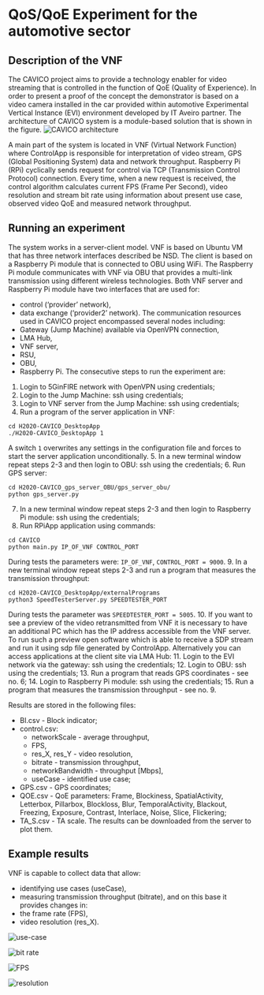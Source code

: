 <!-- TITLE: CAVICO -->
<!-- SUBTITLE:  QoS/QoE Experiment for the automotive sector -->

# QoS/QoE Experiment for the automotive sector

## Description of the VNF
The CAVICO project aims to provide a technology enabler for video streaming that is controlled in the function of QoE (Quality of Experience). In order to present a proof of the concept the demonstrator is based on a video camera installed in the car provided within automotive Experimental Vertical Instance (EVI) environment  developed by IT Aveiro partner.
The architecture of CAVICO system is a module-based solution that is shown in the figure.
![CAVICO architecture](/uploads/cavico/architecture.png "CAVICO architecture")

A main part of the system is located in VNF (Virtual Network Function) where ControlApp is responsible for interpretation of video stream, GPS (Global Positioning System) data and network throughput. Raspberry Pi (RPi) cyclically sends request for control via TCP (Transmission Control Protocol) connection. Every time, when a new request is received, the control algorithm calculates current FPS (Frame Per Second), video resolution and stream bit rate using information about present use case, observed video QoE and measured network throughput.

## Running an experiment
The system works in a server-client model. VNF is based on Ubuntu VM that has three network interfaces described be NSD. The client is based on a Raspberry Pi module that is connected to OBU using WiFi. The Raspberry Pi module communicates with VNF via OBU that provides a multi-link transmission using different wireless technologies. Both VNF server and Raspberry Pi module have two interfaces that are used for:
* control (‘provider’ network),
* data exchange (‘provider2’ network).
The communication resources used in CAVICO project encompassed several nodes including:
* Gateway (Jump Machine) available via OpenVPN connection,
* LMA Hub,
* VNF server,
* RSU,
* OBU,
* Raspberry Pi.
The consecutive steps to run the experiment are:
1.	Login to 5GinFIRE network with OpenVPN using credentials;
2.	Login to the Jump Machine: ssh using credentials;
3.	Login to VNF server from the Jump Machine: ssh using credentials;
4.	Run a program of the server application in VNF:
```text
cd H2020-CAVICO_DesktopApp
./H2020-CAVICO_DesktopApp 1
```

A switch `1` overwrites any settings in the configuration file and forces to start the server application unconditionally.
5.	In a new terminal window repeat steps 2-3 and then login to OBU: ssh using the credentials;
6.	Run GPS server:
```text
cd H2020-CAVICO_gps_server_OBU/gps_server_obu/
python gps_server.py
```

7.	In a new terminal window repeat steps 2-3 and then login to Raspberry Pi module: ssh using the credentials;
8.	Run RPiApp application using commands:
```text
cd CAVICO
python main.py IP_OF_VNF CONTROL_PORT
```

During tests the parameters were: `IP_OF_VNF`, `CONTROL_PORT = 9000`.
9.	In a new terminal window repeat steps 2-3 and run a program that measures the transmission throughput:
```text
cd H2020-CAVICO_DesktopApp/externalPrograms
python3 SpeedTesterServer.py SPEEDTESTER_PORT
```

During tests the parameter was `SPEEDTESTER_PORT = 5005`.
10.	If you want to see a preview of the video retransmitted from VNF it is necessary to have an additional PC which has the IP address accessible from the VNF server. To run such a preview open software which is able to receive a SDP stream and run it using sdp file generated by ControlApp.
Alternatively you can access applications at the client site via LMA Hub:
11.	Login to the EVI network via the gateway: ssh using the credentials;
12.	Login to OBU: ssh using the credentials;
13.	Run a program that reads GPS coordinates - see no. 6;
14.	Login to Raspberry Pi module: ssh using the credentials;
15.	Run a program that measures the transmission throughput - see no. 9.

Results are stored in the following files:
* BI.csv - Block indicator;
* control.csv:
	* networkScale - average throughput,
	* FPS,
	* res_X, res_Y - video resolution,
	* bitrate - transmission throughput,
	* networkBandwidth - throughput [Mbps],
	* useCase - identified use case;
* GPS.csv - GPS coordinates;
* QOE.csv - QoE parameters: Frame, Blockiness, SpatialActivity, Letterbox, Pillarbox, Blockloss, Blur, TemporalActivity, Blackout, Freezing, Exposure, Contrast, Interlace, Noise, Slice, Flickering;
* TA_S.csv - TA scale.
The results can be downloaded from the server to plot them.

## Example results
VNF is capable to collect data that allow:
* identifying use cases (useCase),
* measuring transmission throughput (bitrate),
and on this base it provides changes in:
* the frame rate (FPS),
* video resolution (res_X).

![use-case](/uploads/cavico/usecase.png "Result for use-case")

![bit rate](/uploads/cavico/bitrate.png "Result for bit rate")

![FPS](/uploads/cavico/fps.png "Result for FPS")

![resolution](/uploads/cavico/resx.png "Result for resolution")
